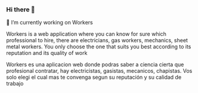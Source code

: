 ### Hi there 👋
🔭 I’m currently working on Workers

Workers is a web application where you can know for sure which professional to hire, there are electricians, gas workers, mechanics, sheet metal workers. You only choose the one that suits you best according to its reputation and its quality of work

Workers es una aplicacion web donde podras saber a ciencia cierta que profesional contratar, hay electricistas, gasistas, mecanicos, chapistas. Vos solo elegi el cual mas te convenga segun su reputación y su calidad de trabajo
